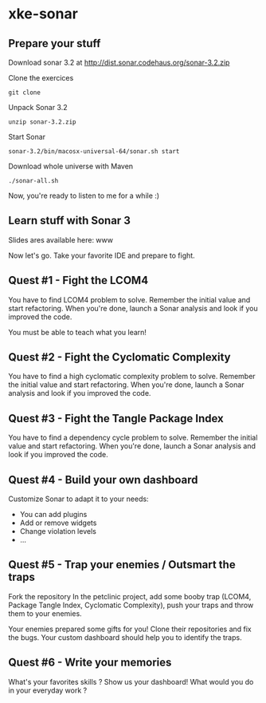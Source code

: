 xke-sonar
=========

Prepare your stuff
------------------

Download sonar 3.2 at http://dist.sonar.codehaus.org/sonar-3.2.zip

Clone the exercices

`git clone `

Unpack Sonar 3.2 

`unzip sonar-3.2.zip`

Start Sonar 

`sonar-3.2/bin/macosx-universal-64/sonar.sh start`

Download whole universe with Maven 

`./sonar-all.sh`

Now, you're ready to listen to me for a while :)

Learn stuff with Sonar 3
------------------------

Slides ares available here: www

Now let's go. Take your favorite IDE and prepare to fight.

Quest #1 - Fight the LCOM4
--------------------------

You have to find LCOM4 problem to solve.
Remember the initial value and start refactoring.
When you're done, launch a Sonar analysis and look if you improved the code.

You must be able to teach what you learn!

Quest #2 - Fight the Cyclomatic Complexity
------------------------------------------

You have to find a high cyclomatic complexity problem to solve.
Remember the initial value and start refactoring.
When you're done, launch a Sonar analysis and look if you improved the code.

Quest #3 - Fight the Tangle Package Index
-----------------------------------------

You have to find a dependency cycle problem to solve.
Remember the initial value and start refactoring.
When you're done, launch a Sonar analysis and look if you improved the code.

Quest #4 - Build your own dashboard
-----------------------------------

Customize Sonar to adapt it to your needs:
- You can add plugins
- Add or remove widgets
- Change violation levels
- ...

Quest #5 - Trap your enemies / Outsmart the traps
-------------------------------------------------
Fork the repository
In the petclinic project, add some booby trap (LCOM4, Package Tangle Index, Cyclomatic Complexity), push your traps and throw them to your enemies.

Your enemies prepared some gifts for you! Clone their repositories and fix the bugs. Your custom dashboard should help you to identify the traps.

Quest #6 - Write your memories
------------------------------

What's your favorites skills ?
Show us your dashboard!
What would you do in your everyday work ?